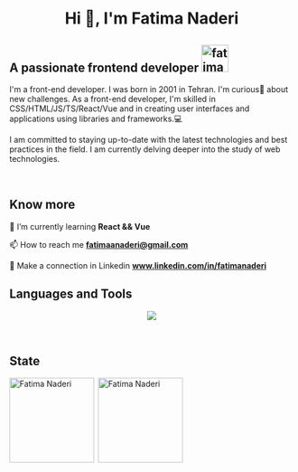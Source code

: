 <h1 align="center">Hi 👋, I'm Fatima Naderi</h1>

<h2 align="left">
  A passionate frontend developer
  <img src="https://camo.githubusercontent.com/76a9f7976e006595ac3361e2f0ca8ef03862c478fe7126239ea85e2d9ce63d3a/68747470733a2f2f69696c692e696f2f4a6c77726373312e676966" alt="fatima naderi" style="width:48px;height:'auto';">
</h2>
<p>
  I'm a front-end developer. I was born in 2001 in Tehran. I'm curious🤔 about new challenges. As a front-end developer, I'm skilled in CSS/HTML/JS/TS/React/Vue and in creating user interfaces and applications using libraries and frameworks.💻
<br/>
</p>
<p>
  I am committed to staying up-to-date with the latest technologies and best practices in the field. I am currently delving deeper into the study of web technologies.
</p>

<br/>
<h2 align="left">Know more</h2>

🌱 I’m currently learning **React && Vue**

📫 How to reach me **fatimaanaderi@gmail.com** 

🔌 Make a connection in Linkedin **www.linkedin.com/in/fatimanaderi**
<br/>

<h2 align="left">Languages and Tools</h2>
 
<p align="center">
  <a href="https://skillicons.dev">
    <img src="https://skillicons.dev/icons?i=git,html,css,js,react,tailwind,ts,vue,py,nuxtjs,sass,bootstrap,redux,pinia" />
  </a>
</p>
<br/>
<h2 align="left">State</h2>
<div style="display:flex;" >
<div width="200">
  <img align="left" src="https://github-readme-stats.vercel.app/api/top-langs?username=fatimanaderi&show_icons=true&locale=en&layout=compact&theme=radical" alt="Fatima Naderi"  height="150" />
</div>
<div width="200">
  &nbsp;<img align="center" src="https://github-readme-stats.vercel.app/api?username=fatimanaderi&show_icons=true&locale=en&theme=radical" alt="Fatima Naderi"  height="150"/>
</div>

</div>

